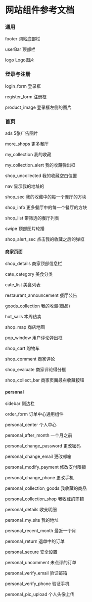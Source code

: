网站组件参考文档
===============

### 通用

footer 网站底部栏

userBar 顶部栏

logo   Logo图片



### 登录与注册

login_form 登录框

register_form 注册框

product_image 登录框左侧的图片




### 首页

ads 5张广告图片

more_shops 更多餐厅

my_collection 我的收藏

my_collection_alert 我的收藏弹出框

shop_uncollected 我的收藏空白位置

nav 显示我的地址的

shop_sec 我的收藏中的每一个餐厅的方块

shop_info 更多餐厅中的每一个餐厅的方块

shop_list 带筛选的餐厅列表

swipe 顶部图片轮播

shop_alert_sec 点击我的收藏之后的弹框






#### 商家页面

shop_details 商家顶部信息栏

cate_category 美食分类

cate_list 美食列表

restaurant_announcement 餐厅公告

goods_collection 我的收藏(商品)

hot_sails 本周热卖

shop_map 商店地图

pop_window 用户评论弹出框

shop_cart 购物车

shop_comment 商家评论

shop_evaluate 商家评论得分框

shop_collect_bar   商家页面最右收藏按钮



#### personal

sidebar 侧边栏

order_form 订单中心通用组件

personal_center 个人中心

personal_after_month 一个月之前

personal_change_password 更改密码

personal_change_email  更改邮箱

personal_modify_payment 修改支付限额

personal_change_phone 更改手机

personal_collection_goods 我收藏的商品

personal_collection_shop 我收藏的商铺

personal_details 收支明细

personal_my_site 我的地址

personal_recent_month 最近一个月

personal_return 退单中的订单

personal_secure 安全设置

personal_uncomment 未点评的订单

personal_verify_email 验证邮箱

personal_verify_phone 验证手机

personal_pic_upload 个人头像上传


